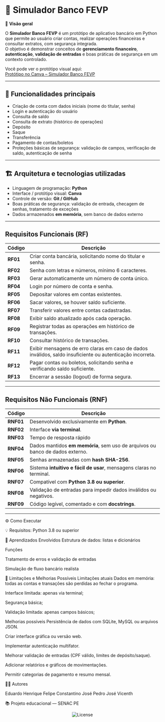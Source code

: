 # 🏦 Simulador Banco FEVP

📖 **Visão geral** 
 
O **Simulador Banco FEVP** é um protótipo de aplicativo bancário em Python que permite ao usuário criar contas, realizar operações financeiras e consultar extratos, com segurança integrada.  
O objetivo é demonstrar conceitos de **gerenciamento financeiro**, **autenticação**, **validação de entradas** e boas práticas de segurança em um contexto controlado.

Você pode ver o protótipo visual aqui:  
[Protótipo no Canva – Simulador Banco FEVP](https://facsenacpe-tech.my.canva.site/banco-fevp4)

---

## 🔐 Funcionalidades principais

- Criação de conta com dados iniciais (nome do titular, senha)  
- Login e autenticação do usuário  
- Consulta de saldo  
- Consulta de extrato (histórico de operações)  
- Depósito  
- Saque  
- Transferência  
- Pagamento de contas/boletos 
- Proteções básicas de segurança: validação de campos, verificação de saldo, autenticação de senha

---

## 🏗️ Arquitetura e tecnologias utilizadas

- Linguagem de programação: **Python**  
- Interface / protótipo visual: **Canva**  
- Controle de versão: **Git / GitHub**  
- Boas práticas de segurança: validação de entrada, checagem de senhas, tratamento de exceções  
- Dados armazenados **em memória**, sem banco de dados externo  

---

## Requisitos Funcionais (RF)

| Código | Descrição |
|--------|------------|
| **RF01** | Criar conta bancária, solicitando nome do titular e senha. |
| **RF02** | Senha com letras e números, mínimo 6 caracteres. |
| **RF03** | Gerar automaticamente um número de conta único. |
| **RF04** | Login por número de conta e senha. |
| **RF05** | Depositar valores em contas existentes. |
| **RF06** | Sacar valores, se houver saldo suficiente. |
| **RF07** | Transferir valores entre contas cadastradas. |
| **RF08** | Exibir saldo atualizado após cada operação. |
| **RF09** | Registrar todas as operações em histórico de transações. |
| **RF10** | Consultar histórico de transações. |
| **RF11** | Exibir mensagens de erro claras em caso de dados inválidos, saldo insuficiente ou autenticação incorreta. |
| **RF12** | Pagar contas ou boletos, solicitando senha e verificando saldo suficiente. |
| **RF13** | Encerrar a sessão (logout) de forma segura. |

---

## Requisitos Não Funcionais (RNF)

| Código | Descrição |
|--------|------------|
| **RNF01** | Desenvolvido exclusivamente em **Python**. |
| **RNF02** | Interface **via terminal**. |
| **RNF03** | Tempo de resposta rápido |
| **RNF04** | Dados mantidos **em memória**, sem uso de arquivos ou banco de dados externo. |
| **RNF05** | Senhas armazenadas com **hash SHA-256**. |
| **RNF06** | Sistema **intuitivo e fácil de usar**, mensagens claras no terminal. |
| **RNF07** | Compatível com **Python 3.8 ou superior**. |
| **RNF08** | Validação de entradas para impedir dados inválidos ou negativos. |
| **RNF09** | Código legível, comentado e com **docstrings**. |

---

⚙️ Como Executar

💡 Requisitos: Python 3.8 ou superior

🧠 Aprendizados Envolvidos
Estrutura de dados: listas e dicionários

Funções

Tratamento de erros e validação de entradas

Simulação de fluxo bancário realista

🚀 Limitações e Melhorias Possíveis
Limitações atuais
Dados em memória: todas as contas e transações são perdidas ao fechar o programa.

Interface limitada: apenas via terminal;

Segurança básica;

Validação limitada: apenas campos básicos;

Melhorias possíveis
Persistência de dados com SQLite, MySQL ou arquivos JSON.

Criar interface gráfica ou versão web.

Implementar autenticação multifator.

Melhorar validação de entradas (CPF válido, limites de depósito/saque).

Adicionar relatórios e gráficos de movimentações.

Permitir categorias de pagamento e resumo mensal.

👨‍💻 Autores

Eduardo Henrique 
Felipe Constantino
José Pedro
José Vicenth

📚 Projeto educacional — SENAC PE
<p align="center">
  <img alt="License" src="https://img.shields.io/static/v1?label=license&message=MIT&color=49AA26&labelColor=000000">
</p>
